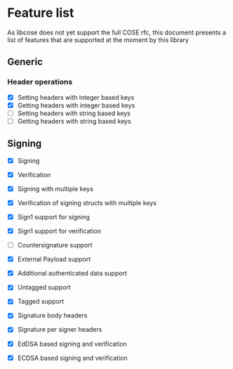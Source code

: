 # Feature list

As libcose does not yet support the full COSE rfc, this document presents a
list of features that are supported at the moment by this library

## Generic

### Header operations
- [x] Setting headers with integer based keys
- [x] Getting headers with integer based keys
- [ ] Setting headers with string based keys
- [ ] Getting headers with string based keys
 
## Signing
 
- [x] Signing
- [x] Verification
- [x] Signing with multiple keys
- [x] Verification of signing structs with multiple keys
- [x] Sign1 support for signing
- [x] Sign1 support for verification
- [ ] Countersignature support
- [x] External Payload support
- [x] Additional authenticated data support
- [x] Untagged support
- [x] Tagged support
- [x] Signature body headers
- [x] Signature per signer headers

- [x] EdDSA based signing and verification
- [x] ECDSA based signing and verification
